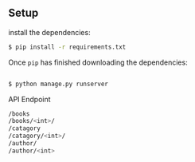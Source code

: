 ## Setup

install the dependencies:

```sh
$ pip install -r requirements.txt
```

Once `pip` has finished downloading the dependencies:
```sh

$ python manage.py runserver
```


API Endpoint 
```sh
/books
/books/<int>/
/catagory
/catagory/<int>/
/author/
/author/<int>
```
